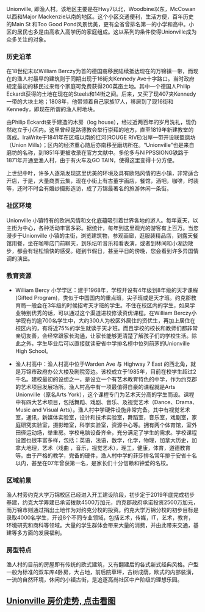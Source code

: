 Unionville, 即渔人村。该地区主要是在Hwy7以北，Woodbine以东，McCowan以西和Major Mackenzie以南的地区。这个小区交通便利，生活方便，百年历史的Main St 和Too Good Pond风景优美，更有全省曾排名第一的小学和高中。小区的居民也多是由高收入高学历的家庭组成。这以系列的条件使得Unionville成为众多关注的对象。

### 历史沿革

在18世纪末以William Berczy为首的德国裔移民陆续抵达现在的万锦镇一带，而现在的渔人村最早的建筑则于同期出现于16街夹Kennedy Ave十字路口。当时政府规定最初的移民过来每个家庭可免费获得200英亩土地。其中一个德国人Philip Eckardt获得的土地在现在的Steels和14街之间。后来，又买了现407夹Kennedy一带的大块土地；1808年，他带领着自己家族17人，移居到了现16街和Kennedy，即现在所谓的渔人村地块。

由Philip Eckardt亲手建造的木房（log house），经过近两百年的岁月洗礼，现仍然屹立于小区内。这里曾经是路德教会举行崇拜的地方，直至1819年新建教堂的落成。IraWrite于1841年在区域以南的红河(ROUGE RIVE)沿岸一带开设联盟磨坊（Union Mills）；区内的经济重心随后亦南移至磨坊所在。“Unionville”也是来自磨坊的名称，到1851年更被收录在官方文献中。多伦多与NIPPSSIONG铁路于1871年开通至渔人村，由于有火车及GO TAIN，使得这里变得十分方便。

上世纪中叶，许多人逐渐发现这里优美的环境及具有欧陆风情的古小镇，非常适合开店，于是，大量商贾云集，现在小街上有古董字画店，餐馆，酒吧，咖啡，时装等，还时不时会有婚纱摄影造访，成了万锦最著名的旅游休闲一条街。

### 社区环境

Unionville 小镇特有的欧洲风情和文化底蕴吸引着世界各地的游人。每年夏天，以主街为中心，各种活动丰富多彩。据统计，每年到这里观光的游客有上百万。当您漫步于Unionville 小镇的主街，浏览建筑物，参观画廊，逛服装精品店，到露天餐馆用餐，坐在咖啡店门前聊天，到乐坛听音乐和看表演，或者到林间和小湖边散步，都会有轻松愉快的感受。碰到节假日，甚至平日的傍晚，您会看到许多异国情调的演出。

### 教育资源

- William Bercy 小学学区：建于1968年，学校开设有4年级到8年级的天才课程(Gifted Program)，类似于中国国内的重点班，尖子班或是天才班。约克郡教育局一般会在3年级的时候招考天才班的学生。不住在校区内的学生，如果学业特别优秀的话，可以通过这个渠道进校修读资优课程。在William Berczy小学现有的逾700名学生中，大约300人为校区外居住的资优生，再加上居住在校区内的，有将近75%的学生就读于天才班。而且学校的校长和教师们都非常亲切友善，会经常跟家长沟通，让家长能够更清楚了解孩子们的学校生活。除此之外，学生毕业后可以直接就读安省中学排名榜中位列前茅的Unionville High School。

- 渔人村高中：渔人村高中位于Warden Ave 与 Highway 7 East 的西北角，就是万锦市政府办公大楼及剧院旁边。该校成立于1985年，目前在校学生超过2千名。建校最初的设想之一，是设立一个有艺术教育特色的中学，作为约克郡的艺术项目发展场所。渔人村高中有一项最值得自豪的课程就是Arts Unionville（原名Arts York），这个课程专门为艺术天分高的学生而设。课程中有四大艺术项目，包括舞蹈、戏剧、音乐、及视觉艺术（Dance、Drama、Music and Visual Arts）。渔人村中学硬件设施非常完备。其中有视觉艺术室，通讯，新媒体实验室，设计和技术实验室，舞蹈室，音乐室，戏剧室，家庭研究实验室，摄影暗室，科学实验室，资源中心等。拥有两个体育馆，室外田径运动场，举重房。学校电脑设备齐全，充分满足了学生的需求。学校课程设置也很丰富多样，包括：英语，法语，数学，化学，物理，加拿大历史，加拿大地理，艺术（戏曲 ，音乐，视觉艺术），理工，健康，体育，道德教育等。由于严格的教学，完备的硬件，渔人村中学的菲莎排名常年排于安省十名以内，甚至在07年曾获第一名，是家长们十分信赖和钟爱的名校。

### 区域前景

渔人村旁约克大学万锦校区已经进入开工建设阶段，初步定于2019年底完成初步基建，约克大学筹建已承诺拨款4500万加元，约克郡政府承诺投资2500万加元，而万锦市则通过捐出土地作为对约克分校的投资。约克大学万锦分校的初步目标是录取4000名学生，开设8个不同专业领域，包括艺术，传媒，IT，艺术，教育，环境研究和商科等领域。大量的学生群体会带来大量的消费，并由此带来交通，基建等多方面的发展福利。

### 房型特点

渔人村的目前的房屋即有传统的欧式建筑，又有翻建后的各式新式经典风格。户型一般为标准的双车库4卧房，大占地，前后院草坪，古树成荫，欧式的内部装潢，一流的自然环境，休闲的小镇古街，是追逐高尚社区中产阶级的理想乐园。

## [Unionville 房价走势, 点击看图](https://markham.listing.ca/unionville/real-estate-price-history.htm)
